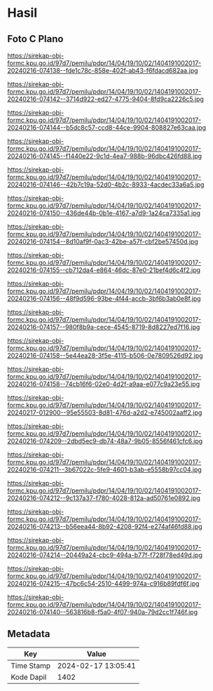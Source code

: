 # Hasil

## Foto C Plano

https://sirekap-obj-formc.kpu.go.id/97d7/pemilu/pdpr/14/04/19/10/02/1404191002017-20240216-074138--fde1c78c-858e-402f-ab43-f6fdacd682aa.jpg

https://sirekap-obj-formc.kpu.go.id/97d7/pemilu/pdpr/14/04/19/10/02/1404191002017-20240216-074142--3714d922-ed27-4775-9404-8fd9ca2226c5.jpg

https://sirekap-obj-formc.kpu.go.id/97d7/pemilu/pdpr/14/04/19/10/02/1404191002017-20240216-074144--b5dc8c57-ccd8-44ce-9904-808827e63caa.jpg

https://sirekap-obj-formc.kpu.go.id/97d7/pemilu/pdpr/14/04/19/10/02/1404191002017-20240216-074145--f1440e22-9c1d-4ea7-988b-96dbc426fd88.jpg

https://sirekap-obj-formc.kpu.go.id/97d7/pemilu/pdpr/14/04/19/10/02/1404191002017-20240216-074146--42b7c19a-52d0-4b2c-8933-4acdec33a6a5.jpg

https://sirekap-obj-formc.kpu.go.id/97d7/pemilu/pdpr/14/04/19/10/02/1404191002017-20240216-074150--436de44b-0b1e-4167-a7d9-1a24ca7335a1.jpg

https://sirekap-obj-formc.kpu.go.id/97d7/pemilu/pdpr/14/04/19/10/02/1404191002017-20240216-074154--8d10af9f-0ac3-42be-a57f-cbf2be57450d.jpg

https://sirekap-obj-formc.kpu.go.id/97d7/pemilu/pdpr/14/04/19/10/02/1404191002017-20240216-074155--cb712da4-e864-46dc-87e0-21bef4d6c4f2.jpg

https://sirekap-obj-formc.kpu.go.id/97d7/pemilu/pdpr/14/04/19/10/02/1404191002017-20240216-074156--48f9d596-93be-4f44-accb-3bf6b3ab0e8f.jpg

https://sirekap-obj-formc.kpu.go.id/97d7/pemilu/pdpr/14/04/19/10/02/1404191002017-20240216-074157--980f8b9a-cece-4545-8719-8d8227ed7f16.jpg

https://sirekap-obj-formc.kpu.go.id/97d7/pemilu/pdpr/14/04/19/10/02/1404191002017-20240216-074158--5e44ea28-3f5e-4115-b506-0e7809526d92.jpg

https://sirekap-obj-formc.kpu.go.id/97d7/pemilu/pdpr/14/04/19/10/02/1404191002017-20240216-074158--74cb16f6-02e0-4d2f-a9aa-e077c9a23e55.jpg

https://sirekap-obj-formc.kpu.go.id/97d7/pemilu/pdpr/14/04/19/10/02/1404191002017-20240217-012900--95e55503-8d81-476d-a2d2-e745002aaff2.jpg

https://sirekap-obj-formc.kpu.go.id/97d7/pemilu/pdpr/14/04/19/10/02/1404191002017-20240216-074209--2dbd5ec9-db74-48a7-9b05-8556f461cfc6.jpg

https://sirekap-obj-formc.kpu.go.id/97d7/pemilu/pdpr/14/04/19/10/02/1404191002017-20240216-074211--3b67022c-5fe9-4601-b3ab-e5558b97cc04.jpg

https://sirekap-obj-formc.kpu.go.id/97d7/pemilu/pdpr/14/04/19/10/02/1404191002017-20240216-074212--9c137a37-f780-4028-812a-ad50761e0892.jpg

https://sirekap-obj-formc.kpu.go.id/97d7/pemilu/pdpr/14/04/19/10/02/1404191002017-20240216-074213--b56eea44-8b92-4208-92f4-e274af46fd88.jpg

https://sirekap-obj-formc.kpu.go.id/97d7/pemilu/pdpr/14/04/19/10/02/1404191002017-20240216-074214--20449a24-cbc9-494a-b77f-f728f78ed49d.jpg

https://sirekap-obj-formc.kpu.go.id/97d7/pemilu/pdpr/14/04/19/10/02/1404191002017-20240216-074215--47bc6c54-2510-4499-974a-c916b89fdf6f.jpg

https://sirekap-obj-formc.kpu.go.id/97d7/pemilu/pdpr/14/04/19/10/02/1404191002017-20240216-074140--563816b8-f5a0-4f07-940a-79d2cc1f746f.jpg


## Metadata

| Key        | Value               |
| ---------- | ------------------- |
| Time Stamp | 2024-02-17 13:05:41 |
| Kode Dapil | 1402                |



